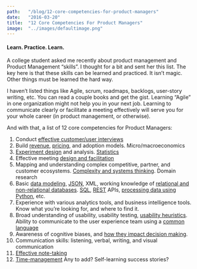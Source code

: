 ```yaml
---
path:	"/blog/12-core-competencies-for-product-managers"
date:	"2016-03-20"
title:	"12 Core Competencies For Product Managers"
image:	"../images/defaultimage.png"
---
```


#### Learn. Practice. Learn.

A college student asked me recently about product management and Product Management “skills”. I thought for a bit and sent her this list. The key here is that these skills can be learned and practiced. It isn’t magic. Other things must be learned the hard way.

I haven’t listed things like Agile, scrum, roadmaps, backlogs, user-story writing, etc. You can read a couple books and get the gist. Learning “Agile” in one organization might not help you in your next job. Learning to communicate clearly or facilitate a meeting effectively will serve you for your whole career (in product management, or otherwise).

And with that, a list of 12 core competencies for Product Managers:

1. Conduct [effective customer/user interviews](https://www.youtube.com/watch?v=lXXGvHafy0Y)
2. Build [revenue](https://www.marsdd.com/mars-library/product-management-from-strategy-to-marketing-to-creating-a-business-model/), [pricing](http://pragmaticmarketing.com/resources/product-and-pricing-strategies), and adoption models. Micro/macroeconomics
3. [Experiment design](http://liutaiomottola.com/myth/expdesig.html) and analysis. [Statistics](http://www.springer.com/us/book/9781461471370)
4. Effective meeting [design and facilitation](http://hrweb.mit.edu/learning-development/learning-topics/meetings/articles/basics)
5. Mapping and understanding complex competitive, partner, and customer ecosystems. [Complexity and systems thinking](http://www.resilience.org/stories/2014-06-18/systems-thinking-and-complexity-101). Domain research
6. Basic [data modeling](http://www.agiledata.org/essays/dataModeling101.html), [JSON](http://www.w3schools.com/json/), XML, working knowledge of [relational and non-relational databases](http://www.jamesserra.com/archive/2015/08/relational-databases-vs-non-relational-databases/). [SQL](http://www.w3schools.com/sql/), [REST](https://en.wikipedia.org/wiki/Representational_state_transfer) APIs, [processing data using Python](http://opentechschool.github.io/python-data-intro/), etc.
7. Experience with various analytics tools, and business intelligence tools. Know what you’re looking for, and where to find it.
8. Broad understanding of usability, usability testing, [usability heuristics](https://www.nngroup.com/articles/ten-usability-heuristics/). Ability to communicate to the user experience team using a [common language](https://pidoco.com/en/help/ux)
9. Awareness of cognitive biases, and [how they impact decision making](http://lifehacker.com/this-graphic-explains-20-cognitive-biases-that-affect-y-1730901381).
10. Communication skills: listening, verbal, writing, and visual communication
11. [Effective note-taking](http://www.theopennotebook.com/2011/12/06/taking-good-notes/)
12. [Time-management](http://pragmaticmarketing.com/resources/time-management-for-product-managers)
Any to add? Self-learning success stories?

